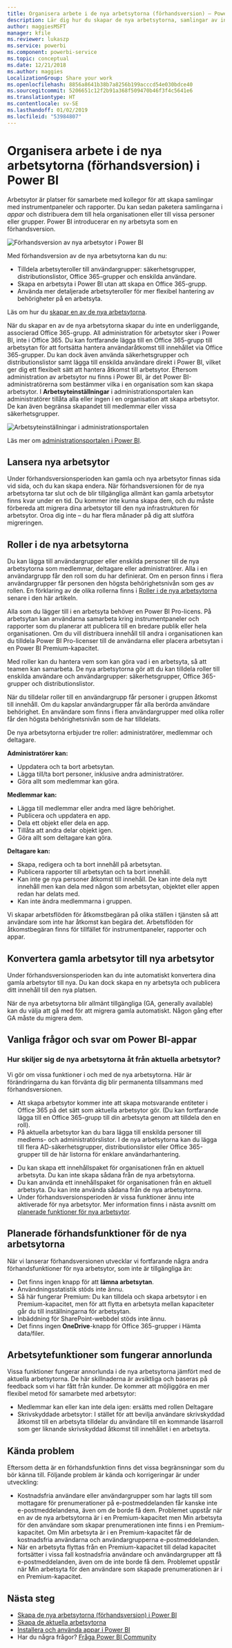 ```yaml
---
title: Organisera arbete i de nya arbetsytorna (förhandsversion) – Power BI
description: Lär dig hur du skapar de nya arbetsytorna, samlingar av instrumentpaneler och rapporter som skapats för att förse din organisation med statistik.
author: maggiesMSFT
manager: kfile
ms.reviewer: lukaszp
ms.service: powerbi
ms.component: powerbi-service
ms.topic: conceptual
ms.date: 12/21/2018
ms.author: maggies
LocalizationGroup: Share your work
ms.openlocfilehash: 8856a8641b38b7a8256b199acccd54e030bdce40
ms.sourcegitcommit: 5206651c12f2b91a368f509470b46f3f4c5641e6
ms.translationtype: HT
ms.contentlocale: sv-SE
ms.lasthandoff: 01/02/2019
ms.locfileid: "53984807"
---
```

# <a name="organize-work-in-the-new-workspaces-preview-in-power-bi"></a>Organisera arbete i de nya arbetsytorna (förhandsversion) i Power BI

Arbetsytor är platser för samarbete med kollegor för att skapa samlingar med instrumentpaneler och rapporter. Du kan sedan paketera samlingarna i *appar* och distribuera dem till hela organisationen eller till vissa personer eller grupper. Power BI introducerar en ny arbetsyta som en förhandsversion. 

![Förhandsversion av nya arbetsytor i Power BI](media/service-new-workspaces/power-bi-new-workspaces-preview.png)

Med förhandsversion av de nya arbetsytorna kan du nu:

- Tilldela arbetsyteroller till användargrupper: säkerhetsgrupper, distributionslistor, Office 365-grupper och enskilda användare.
- Skapa en arbetsyta i Power BI utan att skapa en Office 365-grupp.
- Använda mer detaljerade arbetsyteroller för mer flexibel hantering av behörigheter på en arbetsyta.

Läs om hur du [skapar en av de nya arbetsytorna](service-create-the-new-workspaces.md).
 
När du skapar en av de nya arbetsytorna skapar du inte en underliggande, associerad Office 365-grupp. All administration för arbetsytor sker i Power BI, inte i Office 365. Du kan fortfarande lägga till en Office 365-grupp till arbetsytan för att fortsätta hantera användaråtkomst till innehållet via Office 365-grupper. Du kan dock även använda säkerhetsgrupper och distributionslistor samt lägga till enskilda användare direkt i Power BI, vilket ger dig ett flexibelt sätt att hantera åtkomst till arbetsytor. Eftersom administration av arbetsytor nu finns i Power BI, är det Power BI-administratörerna som bestämmer vilka i en organisation som kan skapa arbetsytor. I **Arbetsyteinställningar** i administrationsportalen kan administratörer tillåta alla eller ingen i en organisation att skapa arbetsytor. De kan även begränsa skapandet till medlemmar eller vissa säkerhetsgrupper.

![Arbetsyteinställningar i administrationsportalen](media/service-new-workspaces/power-bi-workspace-admin-settings.png)

Läs mer om [administrationsportalen i Power BI](service-admin-portal.md).

## <a name="roll-out-new-workspaces"></a>Lansera nya arbetsytor

Under förhandsversionsperioden kan gamla och nya arbetsytor finnas sida vid sida, och du kan skapa endera. När förhandsversionen för de nya arbetsytorna tar slut och de blir tillgängliga allmänt kan gamla arbetsytor finns kvar under en tid. Du kommer inte kunna skapa dem, och du måste förbereda att migrera dina arbetsytor till den nya infrastrukturen för arbetsytor. Oroa dig inte – du har flera månader på dig att slutföra migreringen.

## <a name="roles-in-the-new-workspaces"></a>Roller i de nya arbetsytorna

Du kan lägga till användargrupper eller enskilda personer till de nya arbetsytorna som medlemmar, deltagare eller administratörer. Alla i en användargrupp får den roll som du har definierat. Om en person finns i flera användargrupper får personen den högsta behörighetsnivån som ges av rollen.  En förklaring av de olika rollerna finns i [Roller i de nya arbetsytorna](#roles-in-the-new-workspaces) senare i den här artikeln.

Alla som du lägger till i en arbetsyta behöver en Power BI Pro-licens. På arbetsytan kan användarna samarbeta kring instrumentpaneler och rapporter som du planerar att publicera till en bredare publik eller hela organisationen. Om du vill distribuera innehåll till andra i organisationen kan du tilldela Power BI Pro-licenser till de användarna eller placera arbetsytan i en Power BI Premium-kapacitet.

Med roller kan du hantera vem som kan göra vad i en arbetsyta, så att teamen kan samarbeta. De nya arbetsytorna gör att du kan tilldela roller till enskilda användare och användargrupper: säkerhetsgrupper, Office 365-grupper och distributionslistor. 

När du tilldelar roller till en användargrupp får personer i gruppen åtkomst till innehåll. Om du kapslar användargrupper får alla berörda användare behörighet. En användare som finns i flera användargrupper med olika roller får den högsta behörighetsnivån som de har tilldelats. 

De nya arbetsytorna erbjuder tre roller: administratörer, medlemmar och deltagare.

**Administratörer kan:**

- Uppdatera och ta bort arbetsytan. 
- Lägga till/ta bort personer, inklusive andra administratörer.
- Göra allt som medlemmar kan göra.

**Medlemmar kan:** 

- Lägga till medlemmar eller andra med lägre behörighet.
- Publicera och uppdatera en app.
- Dela ett objekt eller dela en app.
- Tillåta att andra delar objekt igen.
- Göra allt som deltagare kan göra.


**Deltagare kan:** 

- Skapa, redigera och ta bort innehåll på arbetsytan. 
- Publicera rapporter till arbetsytan och ta bort innehåll.
- Kan inte ge nya personer åtkomst till innehåll. De kan inte dela nytt innehåll men kan dela med någon som arbetsytan, objektet eller appen redan har delats med. 
- Kan inte ändra medlemmarna i gruppen.
 
Vi skapar arbetsflöden för åtkomstbegäran på olika ställen i tjänsten så att användare som inte har åtkomst kan begära det. Arbetsflöden för åtkomstbegäran finns för tillfället för instrumentpaneler, rapporter och appar.

## <a name="convert-old-workspaces-to-new-workspaces"></a>Konvertera gamla arbetsytor till nya arbetsytor

Under förhandsversionsperioden kan du inte automatiskt konvertera dina gamla arbetsytor till nya. Du kan dock skapa en ny arbetsyta och publicera ditt innehåll till den nya platsen. 

När de nya arbetsytorna blir allmänt tillgängliga (GA, generally available) kan du välja att gå med för att migrera gamla automatiskt. Någon gång efter GA måste du migrera dem.

## <a name="power-bi-apps-faq"></a>Vanliga frågor och svar om Power BI-appar

### <a name="how-are-the-new-workspaces-different-from-current-workspaces"></a>Hur skiljer sig de nya arbetsytorna åt från aktuella arbetsytor?

Vi gör om vissa funktioner i och med de nya arbetsytorna. Här är förändringarna du kan förvänta dig blir permanenta tillsammans med förhandsversionen. 

* Att skapa arbetsytor kommer inte att skapa motsvarande entiteter i Office 365 på det sätt som aktuella arbetsytor gör. (Du kan fortfarande lägga till en Office 365-grupp till din arbetsyta genom att tilldela den en roll). 
* På aktuella arbetsytor kan du bara lägga till enskilda personer till medlems- och administratörslistor. I de nya arbetsytorna kan du lägga till flera AD-säkerhetsgrupper, distributionslistor eller Office 365-grupper till de här listorna för enklare användarhantering. 
- Du kan skapa ett innehållspaket för organisationen från en aktuell arbetsyta. Du kan inte skapa sådana från de nya arbetsytorna.
- Du kan använda ett innehållspaket för organisationen från en aktuell arbetsyta. Du kan inte använda sådana från de nya arbetsytorna.
- Under förhandsversionsperioden är vissa funktioner ännu inte aktiverade för nya arbetsytor. Mer information finns i nästa avsnitt om [planerade funktioner för nya arbetsytor](service-new-workspaces.md#planned-new-workspace-preview-features).

## <a name="planned-new-workspace-preview-features"></a>Planerade förhandsfunktioner för de nya arbetsytorna

När vi lanserar förhandsversionen utvecklar vi fortfarande några andra förhandsfunktioner för nya arbetsytor, som inte är tillgängliga än:

- Det finns ingen knapp för att **lämna arbetsytan**.
- Användningsstatistik stöds inte ännu.
- Så här fungerar Premium: Du kan tilldela och skapa arbetsytor i en Premium-kapacitet, men för att flytta en arbetsyta mellan kapaciteter går du till inställningarna för arbetsytan.
- Inbäddning för SharePoint-webbdel stöds inte ännu.
- Det finns ingen **OneDrive**-knapp för Office 365-grupper i Hämta data/filer.

## <a name="workspace-features-that-work-differently"></a>Arbetsytefunktioner som fungerar annorlunda

Vissa funktioner fungerar annorlunda i de nya arbetsytorna jämfört med de aktuella arbetsytorna. De här skillnaderna är avsiktliga och baseras på feedback som vi har fått från kunder. De kommer att möjliggöra en mer flexibel metod för samarbete med arbetsytor:

- Medlemmar kan eller kan inte dela igen: ersätts med rollen Deltagare
- Skrivskyddade arbetsytor: I stället för att bevilja användare skrivskyddad åtkomst till en arbetsyta tilldelar du användare till en kommande läsarroll som ger liknande skrivskyddad åtkomst till innehållet i en arbetsyta.

## <a name="known-issues"></a>Kända problem

Eftersom detta är en förhandsfunktion finns det vissa begränsningar som du bör känna till. Följande problem är kända och korrigeringar är under utveckling:

- Kostnadsfria användare eller användargrupper som har lagts till som mottagare för prenumerationer på e-postmeddelanden får kanske inte e-postmeddelandena, även om de borde få dem. Problemet uppstår när en av de nya arbetsytorna är i en Premium-kapacitet men Min arbetsyta för den användare som skapar prenumerationen inte finns i en Premium-kapacitet. Om Min arbetsyta är i en Premium-kapacitet får de kostnadsfria användarna och användargrupperna e-postmeddelanden.
- När en arbetsyta flyttas från en Premium-kapacitet till delad kapacitet fortsätter i vissa fall kostnadsfria användare och användargrupper att få e-postmeddelanden, även om de inte borde få dem. Problemet uppstår när Min arbetsyta för den användare som skapade prenumerationen är i en Premium-kapacitet.

## <a name="next-steps"></a>Nästa steg
* [Skapa de nya arbetsytorna (förhandsversion) i Power BI](service-create-the-new-workspaces.md)
* [Skapa de aktuella arbetsytorna](service-create-workspaces.md)
* [Installera och använda appar i Power BI](service-create-distribute-apps.md)
* Har du några frågor? [Fråga Power BI Community](http://community.powerbi.com/)
